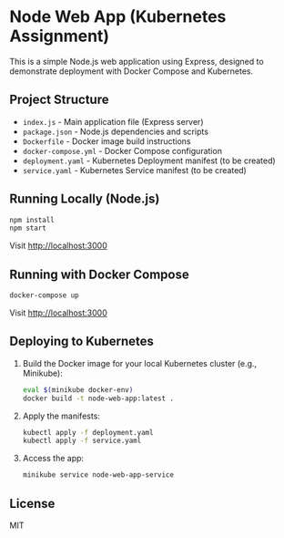 # Node Web App (Kubernetes Assignment)

This is a simple Node.js web application using Express, designed to demonstrate deployment with Docker Compose and Kubernetes.

## Project Structure
- `index.js` - Main application file (Express server)
- `package.json` - Node.js dependencies and scripts
- `Dockerfile` - Docker image build instructions
- `docker-compose.yml` - Docker Compose configuration
- `deployment.yaml` - Kubernetes Deployment manifest (to be created)
- `service.yaml` - Kubernetes Service manifest (to be created)

## Running Locally (Node.js)
```bash
npm install
npm start
```
Visit [http://localhost:3000](http://localhost:3000)

## Running with Docker Compose
```bash
docker-compose up
```
Visit [http://localhost:3000](http://localhost:3000)

## Deploying to Kubernetes
1. Build the Docker image for your local Kubernetes cluster (e.g., Minikube):
   ```bash
   eval $(minikube docker-env)
   docker build -t node-web-app:latest .
   ```
2. Apply the manifests:
   ```bash
   kubectl apply -f deployment.yaml
   kubectl apply -f service.yaml
   ```
3. Access the app:
   ```bash
   minikube service node-web-app-service
   ```

## License
MIT
